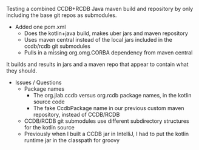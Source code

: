 
Testing a combined CCDB+RCDB Java maven build and repository by only including the base git repos as submodules.

* Added one pom.xml
  * Does the kotlin+java build, makes uber jars and maven repository
  * Uses maven central instead of the local jars included in the ccdb/rcdb git submodules
  * Pulls in a missing org.omg.CORBA dependency from maven central

It builds and results in jars and a maven repo that appear to contain what they should.

* Issues / Questions
  * Package names
    * The org.jlab.ccdb versus org.rcdb package names, in the kotlin source code
    * The fake CcdbPackage name in our previous custom maven repository, instead of CCDB/RCDB
  * CCDB/RCDB git submodules use different subdirectory structures for the kotlin source
  * Previously when I built a CCDB jar in IntelliJ, I had to put the kotlin runtime jar in the classpath for groovy

